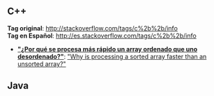 ## C++

**Tag original**: http://stackoverflow.com/tags/c%2b%2b/info  
**Tag en Español**: http://es.stackoverflow.com/tags/c%2b%2b/info  

 - **["¿Por qué se procesa más rápido un array ordenado que uno desordenado?"](http://es.stackoverflow.com/questions/146/por-qu%C3%A9-se-procesa-m%C3%A1s-r%C3%A1pido-un-array-ordenado-que-uno-desordenado)**: ["Why is processing a sorted array faster than an unsorted array?"](http://stackoverflow.com/questions/11227809/why-is-processing-a-sorted-array-faster-than-an-unsorted-array)

## Java

